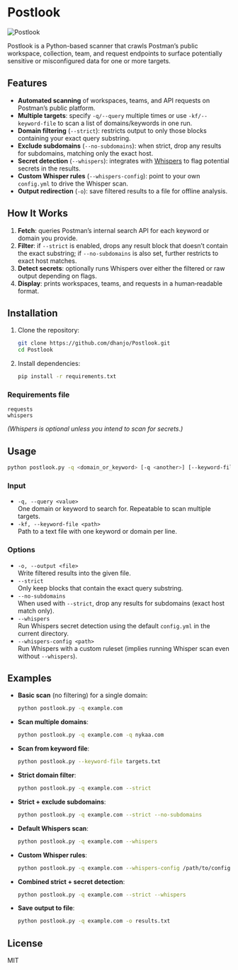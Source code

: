 # Postlook

![Postlook](https://github.com/dhanjo/Postlook/assets/24205535/fca49a0d-7ee5-480c-b647-67ded86f0dda)

Postlook is a Python-based scanner that crawls Postman’s public workspace, collection, team, and request endpoints to surface potentially sensitive or misconfigured data for one or more targets.

## Features

- **Automated scanning** of workspaces, teams, and API requests on Postman’s public platform.
- **Multiple targets**: specify `-q/--query` multiple times or use `-kf/--keyword-file` to scan a list of domains/keywords in one run.
- **Domain filtering** (`--strict`): restricts output to only those blocks containing your exact query substring.
- **Exclude subdomains** (`--no-subdomains`): when strict, drop any results for subdomains, matching only the exact host.
- **Secret detection** (`--whispers`): integrates with [Whispers](https://github.com/adeptex/whispers) to flag potential secrets in the results.
- **Custom Whisper rules** (`--whispers-config`): point to your own `config.yml` to drive the Whisper scan.
- **Output redirection** (`-o`): save filtered results to a file for offline analysis.

## How It Works

1. **Fetch**: queries Postman’s internal search API for each keyword or domain you provide.
2. **Filter**: if `--strict` is enabled, drops any result block that doesn’t contain the exact substring; if `--no-subdomains` is also set, further restricts to exact host matches.
3. **Detect secrets**: optionally runs Whispers over either the filtered or raw output depending on flags.
4. **Display**: prints workspaces, teams, and requests in a human‑readable format.

## Installation

1. Clone the repository:
   ```bash
   git clone https://github.com/dhanjo/Postlook.git
   cd Postlook
   ```
2. Install dependencies:
   ```bash
   pip install -r requirements.txt
   ```

### Requirements file

```text
requests
whispers
```
*(Whispers is optional unless you intend to scan for secrets.)*

## Usage

```bash
python postlook.py -q <domain_or_keyword> [-q <another>] [--keyword-file <file>] [options]
```

### Input

- `-q, --query <value>`  
  One domain or keyword to search for. Repeatable to scan multiple targets.
- `-kf, --keyword-file <path>`  
  Path to a text file with one keyword or domain per line.

### Options

- `-o, --output <file>`  
  Write filtered results into the given file.
- `--strict`  
  Only keep blocks that contain the exact query substring.
- `--no-subdomains`  
  When used with `--strict`, drop any results for subdomains (exact host match only).
- `--whispers`  
  Run Whispers secret detection using the default `config.yml` in the current directory.
- `--whispers-config <path>`  
  Run Whispers with a custom ruleset (implies running Whisper scan even without `--whispers`).

## Examples

- **Basic scan** (no filtering) for a single domain:
  ```bash
  python postlook.py -q example.com
  ```

- **Scan multiple domains**:
  ```bash
  python postlook.py -q example.com -q nykaa.com
  ```

- **Scan from keyword file**:
  ```bash
  python postlook.py --keyword-file targets.txt
  ```

- **Strict domain filter**:
  ```bash
  python postlook.py -q example.com --strict
  ```

- **Strict + exclude subdomains**:
  ```bash
  python postlook.py -q example.com --strict --no-subdomains
  ```

- **Default Whispers scan**:
  ```bash
  python postlook.py -q example.com --whispers
  ```

- **Custom Whisper rules**:
  ```bash
  python postlook.py -q example.com --whispers-config /path/to/config.yml
  ```

- **Combined strict + secret detection**:
  ```bash
  python postlook.py -q example.com --strict --whispers
  ```

- **Save output to file**:
  ```bash
  python postlook.py -q example.com -o results.txt
  ```

## License

MIT
